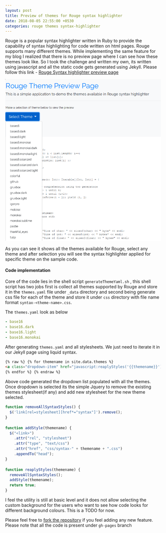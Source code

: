 ```yaml
---
layout: post
title: Preview of themes for Rouge syntax highlighter
date: 2018-08-05 22:55:00 +0530
categories: rouge themes syntax-highlighter
---
```


Rouge is a popular syntax highlighter written in Ruby to provide the capability of syntax highlighting for code written on html pages. Rouge supports many different themes. While implementing the same feature for my blog I realized that there is no preview page where I can see how these themes look like. So I took the challenge and written my own, its written using javascript and all the static code gets generated using Jekyll. Please follow this link - [Rouge Syntax highlighter preview page](https://spsarolkar.github.io/rouge-theme-preview/)

![rouge_syntax_highlighter_preview_page_select_theme]

As you can see it shows all the themes available for Rouge, select any theme and after selection you will see the syntax highlighter applied for specific theme on the sample code.

#### Code implementation

Core of the code lies in the shell script `generateThemeYaml.sh` , this shell script has two jobs first is collect all themes supported by Rouge and store it in the `themes.yaml` file under `_data` directory and second being generate css file for each of the theme and store it under `css` directory with file name format `syntax-<theme-name>.css`.

The `themes.yaml` look as below

```yaml
- base16
- base16.dark
- base16.light
- base16.monokai
```

After generating `themes.yaml` and all stylesheets. We just need to iterate it in our Jekyll page using liquid syntax.

```html
{% raw %} {% for themename in site.data.themes %}
<a class="dropdown-item" href="javascript:reaplyStyles('{{themename}}')">{{ themename }}</a>
{% endfor %} {% endraw %}
```

Above code generated the dropdown list populated with all the themes. Once dropdown is selected its the simple Jquery to remove the existing themes stylesheet(if any) and add new stylesheet for the new theme selected.

```javascript
function removeAllSyntaxStyles() {
  $('link[rel=stylesheet][href*="syntax"]').remove();
}

function addStyle(themename) {
  $("<link>")
    .attr("rel", "stylesheet")
    .attr("type", "text/css")
    .attr("href", "css/syntax-" + themename + ".css")
    .appendTo("head");
}

function reaplyStyles(themename) {
  removeAllSyntaxStyles();
  addStyle(themename);
  return true;
}
```

I feel the utility is still at basic level and it does not allow selecting the custom background for the users who want to see how code looks for different background colours. This is a TODO for now.

Please feel free to [fork the repository](https://github.com/spsarolkar/rouge-theme-preview) if you feel adding any new feature. Please note that all the code is present under `gh-pages` branch

[rouge_syntax_highlighter_preview_page_select_theme]: /assets/blog/RougeSyntaxHeighlighterPreviewPage/rouge_syntax_highlighter_preview_page_select_theme.png
